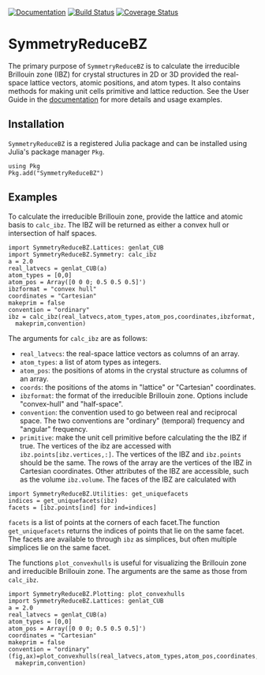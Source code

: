 [![Documentation](https://img.shields.io/badge/docs-dev-blue.svg)](
https://jerjorg.github.io/SymmetryReduceBZ.jl/)
[![Build Status](
https://travis-ci.com/jerjorg/SymmetryReduceBZ.jl.svg?branch=master)](
https://travis-ci.com/jerjorg/SymmetryReduceBZ.jl)
[![Coverage Status](
https://coveralls.io/repos/github/jerjorg/SymmetryReduceBZ.jl/badge.svg?branch=master)](
https://coveralls.io/github/jerjorg/SymmetryReduceBZ.jl?branch=master)


# SymmetryReduceBZ
The primary purpose of `SymmetryReduceBZ` is to calculate the irreducible
Brillouin zone (IBZ) for crystal structures in 2D or 3D provided the real-space
lattice vectors, atomic positions, and atom types. It also contains methods for
making unit cells primitive and lattice reduction. See the User Guide in the
[documentation](https://jerjorg.github.io/SymmetryReduceBZ.jl/) for more details
and usage examples.

## Installation

`SymmetryReduceBZ` is a registered Julia package and can be installed using
Julia's package manager `Pkg`.
```
using Pkg
Pkg.add("SymmetryReduceBZ")
```

## Examples

To calculate the irreducible Brillouin zone, provide the lattice and atomic
basis to `calc_ibz`. The IBZ will be returned as either a convex hull or
intersection of half spaces.
```@example
import SymmetryReduceBZ.Lattices: genlat_CUB
import SymmetryReduceBZ.Symmetry: calc_ibz
a = 2.0
real_latvecs = genlat_CUB(a)
atom_types = [0,0]
atom_pos = Array([0 0 0; 0.5 0.5 0.5]')
ibzformat = "convex hull"
coordinates = "Cartesian"
makeprim = false
convention = "ordinary"
ibz = calc_ibz(real_latvecs,atom_types,atom_pos,coordinates,ibzformat,
  makeprim,convention)
```
The arguments for `calc_ibz` are as follows:
- `real_latvecs`: the real-space lattice vectors as columns of an array.
- `atom_types`: a list of atom types as integers.
- `atom_pos`: the positions of atoms in the crystal structure as columns of an
	array.
- `coords`: the positions of the atoms in \"lattice\" or \"Cartesian\"
	coordinates.
- `ibzformat`: the format of the irreducible Brillouin zone. Options include
	\"convex-hull\" and \"half-space\".
- `convention`: the convention used to go between real and reciprocal space. The
	two conventions are \"ordinary\" (temporal) frequency and \"angular\"
	frequency.
- `primitive`: make the unit cell primitive before calculating the the IBZ if
	true.
The vertices of the ibz are accessed with `ibz.points[ibz.vertices,:]`. The
vertices of the IBZ and `ibz.points` should be the same. The rows of the array
are the vertices of the IBZ in Cartesian coordinates. Other attributes of the
IBZ are accessible, such as the volume `ibz.volume`. The faces of the IBZ are
calculated with
```
import SymmetryReduceBZ.Utilities: get_uniquefacets
indices = get_uniquefacets(ibz)
facets = [ibz.points[ind] for ind=indices]
```
`facets` is a list of points at the corners of each facet.The function
`get_uniquefacets` returns the indices of points that lie on the same facet. The
facets are available to through `ibz` as simplices, but often multiple simplices
lie on the same facet.

The functions `plot_convexhulls` is useful for visualizing the Brillouin zone
and irreducible Brillouin zone. The arguments are the same as those from
`calc_ibz`.
```@example
import SymmetryReduceBZ.Plotting: plot_convexhulls
import SymmetryReduceBZ.Lattices: genlat_CUB
a = 2.0
real_latvecs = genlat_CUB(a)
atom_types = [0,0]
atom_pos = Array([0 0 0; 0.5 0.5 0.5]')
coordinates = "Cartesian"
makeprim = false
convention = "ordinary"
(fig,ax)=plot_convexhulls(real_latvecs,atom_types,atom_pos,coordinates,
  makeprim,convention)
```
